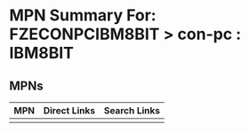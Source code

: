 



# MPN Summary For: FZECONPCIBM8BIT > con-pc : IBM8BIT

## MPNs
  

|MPN|Direct Links|Search Links|
| :--- | :--- | :--- |
||||
